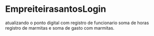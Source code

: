 # EmpreiteirasantosLogin
atualizando o ponto digital com registro de funcionario soma de horas registro de marmitas e soma de gasto com marmitas.
